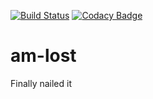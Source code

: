 
[![Build Status](https://travis-ci.com/lawrence-chege/am-lost.svg?branch=master)](https://travis-ci.com/lawrence-chege/am-lost)
[![Codacy Badge](https://api.codacy.com/project/badge/Grade/d1a153e454cb4eec98800eb953b1ea9c)](https://www.codacy.com/manual/lawrence.chege/am-lost?utm_source=github.com&amp;utm_medium=referral&amp;utm_content=lawrence-chege/am-lost&amp;utm_campaign=Badge_Grade)
# am-lost
Finally nailed it

